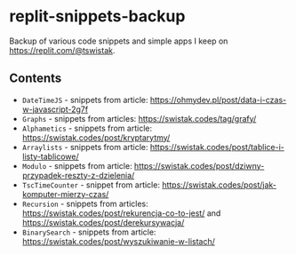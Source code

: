 # replit-snippets-backup

Backup of various code snippets and simple apps I keep on https://replit.com/@tswistak.

## Contents

- `DateTimeJS` - snippets from article: https://ohmydev.pl/post/data-i-czas-w-javascript-2g7f
- `Graphs` - snippets from articles: https://swistak.codes/tag/grafy/
- `Alphametics` - snippets from article: https://swistak.codes/post/kryptarytmy/
- `Arraylists` - snippets from article: https://swistak.codes/post/tablice-i-listy-tablicowe/
- `Modulo` - snippets from article: https://swistak.codes/post/dziwny-przypadek-reszty-z-dzielenia/
- `TscTimeCounter` - snippet from article: https://swistak.codes/post/jak-komputer-mierzy-czas/
- `Recursion` - snippets from articles: https://swistak.codes/post/rekurencja-co-to-jest/ and https://swistak.codes/post/derekursywacja/
- `BinarySearch` - snippets from article: https://swistak.codes/post/wyszukiwanie-w-listach/
